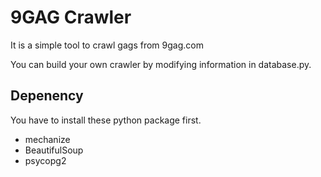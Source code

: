 # 9GAG Crawler

It is a simple tool to crawl gags from 9gag.com

You can build your own crawler by modifying information in database.py.

## Depenency

You have to install these python package first.

* mechanize
* BeautifulSoup
* psycopg2

